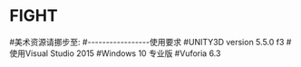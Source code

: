 # FIGHT 
#美术资源请挪步至:
#-----------------使用要求
#UNITY3D version 5.5.0 f3
#使用Visual Studio 2015
#Windows 10 专业版
#Vuforia 6.3
